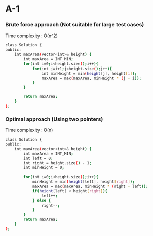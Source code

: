 # A-1

### Brute force approach (Not suitable for large test cases) 
Time complexity : O(n^2)
```bash
class Solution {
public:
    int maxArea(vector<int>& height) {
        int maxArea = INT_MIN;
        for(int i=0;i<height.size();i++){
            for(int j=i+1;j<height.size();j++){
                int minHeight = min(height[j], height[i]);
                maxArea = max(maxArea, minHeight * (j - i));
            }
        }

        return maxArea;
    }
};
```

### Optimal approach (Using two pointers)

Time complexity : O(n)

```bash
class Solution {
public:
    int maxArea(vector<int>& height) {
        int maxArea = INT_MIN;
        int left = 0;
        int right = height.size() - 1;
        int minHeight = 0;

        for(int i=0;i<height.size();i++){
            minHeight = min(height[left], height[right]);
            maxArea = max(maxArea, minHeight * (right - left));
            if(height[left] < height[right]){
                left++;
            } else {
                right--;
            }
        }
        return maxArea;
    }
};
```
